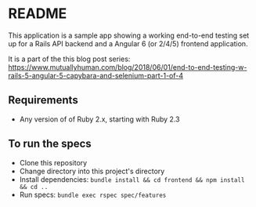 # README

This application is a sample app showing a working end-to-end testing set up for a Rails API backend and a Angular 6 (or 2/4/5) frontend application.

It is a part of the this blog post series: https://www.mutuallyhuman.com/blog/2018/06/01/end-to-end-testing-w-rails-5-angular-5-capybara-and-selenium-part-1-of-4

## Requirements

* Any version of of Ruby 2.x, starting with Ruby 2.3

## To run the specs

* Clone this repository
* Change directory into this project's directory
* Install dependencies: `bundle install && cd frontend && npm install && cd ..`
* Run specs: `bundle exec rspec spec/features`

